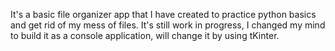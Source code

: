 It's a basic file organizer app that I have created to practice python basics and get rid of my mess of files.
It's still work in progress, I changed my mind to build it as a console application, will change it by using tKinter.

